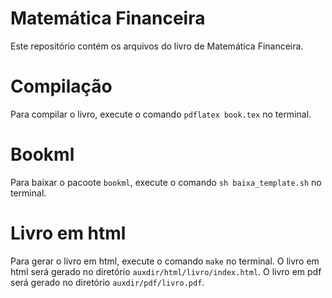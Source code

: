 # Matemática Financeira
Este repositório contém os arquivos do livro de Matemática Financeira.

# Compilação
Para compilar o livro, execute o comando `pdflatex book.tex` no terminal.

# Bookml
Para baixar o pacoote `bookml`, execute o comando `sh baixa_template.sh` no terminal.

# Livro em html
Para gerar o livro em html, execute o comando `make` no terminal.
O livro em html será gerado no diretório `auxdir/html/livro/index.html`.
O livro em pdf será gerado no diretório `auxdir/pdf/livro.pdf`.
